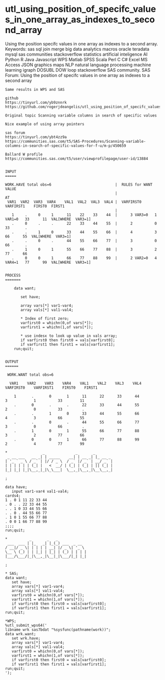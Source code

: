# utl_using_position_of_specifc_values_in_one_array_as_indexes_to_second_array
Using the position specifc values in one array as indexes to a second array.  Keywords: sas sql join merge big data analytics macros oracle teradata mysql sas communities stackoverflow statistics artificial inteligence AI Python R Java Javascript WPS Matlab SPSS Scala Perl C C# Excel MS Access JSON graphics maps NLP natural language processing machine learning igraph DOSUBL DOW loop stackoverflow SAS community.
    SAS Forum: Using the position of specifc values in one array as indexes to a second array

    Same results in WPS and SAS

    github
    https://tinyurl.com/yb9znnrk
    https://github.com/rogerjdeangelis/utl_using_position_of_specifc_values_in_one_array_as_indexes_to_second_array

    Original topic Scanning variable columns in search of specific values

    Nice example of using array pointers

    sas forum
    https://tinyurl.com/ybt4zz9a
    https://communities.sas.com/t5/SAS-Procedures/Scanning-variable-columns-in-search-of-specific-values-for-f-u/m-p/450659

    Ballard W profile
    https://communities.sas.com/t5/user/viewprofilepage/user-id/13884


    INPUT
    =====

    WORK.HAVE total obs=6                             |  RULES for WANT          VALUE
                                                      |                          AT
     VAR1  VAR2  VAR3  VAR4    VAL1  VAL2  VAL3  VAL4 |  VARFIRST0  VARFIRST1    FIRST0  FIRST1
                                                      |
       1     .     0     1      11    22    33    44  |      3 VAR3=0   1 VAR1=0   33      11  VAL[WHERE  VAR3=1]
       .     0     .     .      22    33    44    55  |      2          0          33       .
       .     .     1     0      33    44    55    66  |      4          3          66      55  VAL[WHERE  VAR3=1]
       .     .     0     .      44    55    66    77  |      3          0          66       .
       .     1     0     1      55    66    77    88  |      3          2          77      66
       .     0     0     1      66    77    88    99  |      2 VAR2=0   4 VAR4=1   77      99  VAL[WHERE  VAR3=1]


    PROCESS
    =======

        data want;

           set have;

           array vars[*] var1-var4;
           array vals[*] val1-val4;

           * Index of first zero;
           varfirst0 = whichn(0,of vars[*]);
           varfirst1 = whichn(1,of vars[*]);

           * use indesx to look up value in vals array;
           if varfirst0 then first0 = vals[varfirst0];
           if varfirst1 then first1 = vals[varfirst1];
        run;quit;


    OUTPUT
    ======

     WORK.WANT total obs=6

      VAR1    VAR2    VAR3    VAR4    VAL1    VAL2    VAL3    VAL4    VARFIRST0    VARFIRST1    FIRST0    FIRST1

        1       .       0       1      11      22      33      44         3            1          33        11
        .       0       .       .      22      33      44      55         2            0          33         .
        .       .       1       0      33      44      55      66         4            3          66        55
        .       .       0       .      44      55      66      77         3            0          66         .
        .       1       0       1      55      66      77      88         3            2          77        66
        .       0       0       1      66      77      88      99         2            4          77        99

    *                _              _       _
     _ __ ___   __ _| | _____    __| | __ _| |_ __ _
    | '_ ` _ \ / _` | |/ / _ \  / _` |/ _` | __/ _` |
    | | | | | | (_| |   <  __/ | (_| | (_| | || (_| |
    |_| |_| |_|\__,_|_|\_\___|  \__,_|\__,_|\__\__,_|

    ;

    data have;
       input var1-var4 val1-val4;
    cards4;
    1 . 0 1 11 22 33 44
    . 0 . . 22 33 44 55
    . . 1 0 33 44 55 66
    . . 0 . 44 55 66 77
    . 1 0 1 55 66 77 88
    . 0 0 1 66 77 88 99
    ;;;;
    run;quit;

    *          _       _   _
     ___  ___ | |_   _| |_(_) ___  _ __
    / __|/ _ \| | | | | __| |/ _ \| '_ \
    \__ \ (_) | | |_| | |_| | (_) | | | |
    |___/\___/|_|\__,_|\__|_|\___/|_| |_|

    ;

    * SAS;
    data want;
       set have;
       array vars[*] var1-var4;
       array vals[*] val1-val4;
       varfirst0 = whichn(0,of vars[*]);
       varfirst1 = whichn(1,of vars[*]);
       if varfirst0 then first0 = vals[varfirst0];
       if varfirst1 then first1 = vals[varfirst1];
    run;quit;

    *WPS;
    %utl_submit_wps64('
    libname wrk sas7bdat "%sysfunc(pathname(work))";
    data wrk.want;
       set wrk.have;
       array vars[*] var1-var4;
       array vals[*] val1-val4;
       varfirst0 = whichn(0,of vars[*]);
       varfirst1 = whichn(1,of vars[*]);
       if varfirst0 then first0 = vals[varfirst0];
       if varfirst1 then first1 = vals[varfirst1];
    run;quit;
    ');

